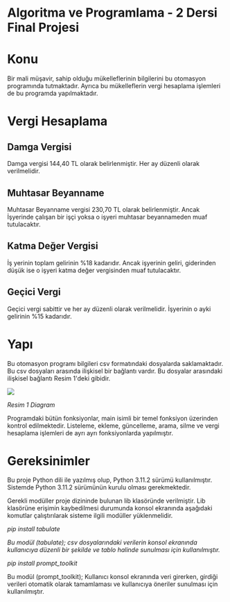 #
# Algoritma ve Programlama - 2 Dersi Final Projesi

# Konu

Bir mali müşavir, sahip olduğu mükelleflerinin bilgilerini bu otomasyon programında tutmaktadır. Ayrıca bu mükelleflerin vergi hesaplama işlemleri de bu programda yapılmaktadır.

# Vergi Hesaplama

## Damga Vergisi

Damga vergisi 144,40 TL olarak belirlenmiştir. Her ay düzenli olarak verilmelidir.

## Muhtasar Beyanname

Muhtasar Beyanname vergisi 230,70 TL olarak belirlenmiştir. Ancak İşyerinde çalışan bir işçi yoksa o işyeri muhtasar beyannameden muaf tutulacaktır.

## Katma Değer Vergisi

İş yerinin toplam gelirinin %18 kadarıdır. Ancak işyerinin geliri, giderinden düşük ise o işyeri katma değer vergisinden muaf tutulacaktır.

## Geçici Vergi

Geçici vergi sabittir ve her ay düzenli olarak verilmelidir. İşyerinin o ayki gelirinin %15 kadarıdır.

# Yapı

Bu otomasyon programı bilgileri csv formatındaki dosyalarda saklamaktadır. Bu csv dosyaları arasında ilişkisel bir bağlantı vardır. Bu dosyalar arasındaki ilişkisel bağlantı Resim 1'deki gibidir.

![](RackMultipart20230524-1-a1cg25_html_f038195229558dc9.png)

_Resim 1 Diagram_

Programdaki bütün fonksiyonlar, main isimli bir temel fonksiyon üzerinden kontrol edilmektedir. Listeleme, ekleme, güncelleme, arama, silme ve vergi hesaplama işlemleri de ayrı ayrı fonksiyonlarda yapılmıştır.

# Gereksinimler

Bu proje Python dili ile yazılmış olup, Python 3.11.2 sürümü kullanılmıştır. Sistemde Python 3.11.2 sürümünün kurulu olması gerekmektedir.

Gerekli modüller proje dizininde bulunan lib klasöründe verilmiştir. Lib klasörüne erişimin kaybedilmesi durumunda konsol ekranında aşağıdaki komutlar çalıştırılarak sisteme ilgili modüller yüklenmelidir.

_pip install tabulate_

_Bu modül (tabulate); csv dosyalarındaki verilerin konsol ekranında kullanıcıya düzenli bir şekilde ve tablo halinde sunulması için kullanılmıştır._

_pip install prompt\_toolkit_

Bu modül (prompt\_toolkit); Kullanıcı konsol ekranında veri girerken, girdiği verileri otomatik olarak tamamlaması ve kullanıcıya öneriler sunulması için kullanılmıştır.
